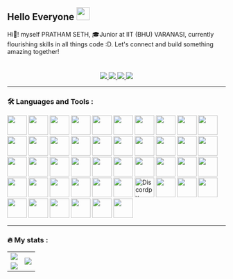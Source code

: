 <h2>
  Hello Everyone
  <img src="https://media.giphy.com/media/hvRJCLFzcasrR4ia7z/giphy.gif" width="30px"/>
</h2>
Hi👋! myself PRATHAM SETH, 🎓Junior at IIT (BHU) VARANASI, currently flourishing skills in all things code :D.
Let's connect and build something amazing together!
<br>
<h1></h1>
<div id="header" align="center">
  <div id="badges">
  <a href="https://www.linkedin.com/in/pratham-seth-bb9bb5285/" target="_blank">
    <img src="https://img.shields.io/badge/LinkedIn-0077B5?style=for-the-badge&logo=linkedin&logoColor=white" target="_blank" />
  </a>
  <a href="mailto:sethpratham67@gmail.com">
    <img src="https://img.shields.io/badge/Gmail-c71610?style=for-the-badge&logo=gmail&logoColor=white" />
  </a>
  <a href="https://peerlist.io/prtm_sth" target="_blank" align="center">
    <img src="https://github-readme-badge.peerlist.io/api/prtm_sth?style=for-the-badge" target="_blank"/>    
  </a>
  <a href="https://discord.gg/XHqMqJ65" target="_blank">
   <img src="https://img.shields.io/badge/Discord-7289da?style=for-the-badge&logo=discord&logoColor=white" target="_blank" />
  </a>
  </div>
  <img src="https://komarev.com/ghpvc/?username=prathamseth&style=flat-square&color=blue" alt="" align="center"/>
</div>

---

### :hammer_and_wrench: Languages and Tools :

<div>  
<img src="https://devicon-website.vercel.app/api/c/original.svg" height="45px" width="45px"/>
<img src="https://devicon-website.vercel.app/api/cplusplus/original.svg" height="45px" width="45px"/>
<img src="https://cdn.jsdelivr.net/gh/devicons/devicon@latest/icons/python/python-original.svg" height="45px" width="45px"/>
<img src="https://cdn.jsdelivr.net/gh/devicons/devicon@latest/icons/html5/html5-plain.svg" height="45px" width="45px"/>
<img src="https://cdn.jsdelivr.net/gh/devicons/devicon@latest/icons/css3/css3-plain.svg" height="45px" width="45px"/>
<img src="https://cdn.jsdelivr.net/gh/devicons/devicon@latest/icons/javascript/javascript-plain.svg" height="45px" width="45px"/>
<img src="https://cdn.jsdelivr.net/gh/devicons/devicon@latest/icons/typescript/typescript-plain.svg" height="45px" width="45px"/>
<img src="https://cdn.jsdelivr.net/gh/devicons/devicon@latest/icons/react/react-original.svg" height="45px" width="45px"/>
<img src="https://cdn.jsdelivr.net/gh/devicons/devicon@latest/icons/tailwindcss/tailwindcss-original.svg" height="45px" width="45px"/>
<img src="https://cdn.jsdelivr.net/gh/devicons/devicon@latest/icons/materialui/materialui-original.svg" height="45px" width="45px"/>     
<img src="https://devicon-website.vercel.app/api/threejs/original.svg?color=%23FFFFFF" height="45px" width="45px"/>
<img src="https://cdn.jsdelivr.net/gh/devicons/devicon@latest/icons/reactrouter/reactrouter-original.svg" height="45px" width="45px"/>
<img src="https://cdn.jsdelivr.net/gh/devicons/devicon@latest/icons/redux/redux-original.svg" height="45px" width="45px"/>
<img src="https://cdn.jsdelivr.net/gh/devicons/devicon@latest/icons/figma/figma-original.svg" height="45px" width="45px"/>
<img src="https://cdn.jsdelivr.net/gh/devicons/devicon@latest/icons/canva/canva-original.svg" height="45px" width="45px"/>
<img src="https://cdn.jsdelivr.net/gh/devicons/devicon@latest/icons/bootstrap/bootstrap-original.svg" height="45px" width="45px"/>
<img src="https://cdn.jsdelivr.net/gh/devicons/devicon@latest/icons/arduino/arduino-original-wordmark.svg" height="45px" width="45px"/>
<img src="https://cdn.jsdelivr.net/gh/devicons/devicon@latest/icons/raspberrypi/raspberrypi-original.svg" height="45px" width="45px"/>
<img src="https://cdn.jsdelivr.net/gh/devicons/devicon@latest/icons/astro/astro-original.svg" height="45px" width="45px"/>
<img src="https://cdn.jsdelivr.net/gh/devicons/devicon@latest/icons/appwrite/appwrite-original.svg" height="45px" width="45px" />
<img src="https://cdn.jsdelivr.net/gh/devicons/devicon@latest/icons/bun/bun-original.svg" height="45px" width="45px"/>
<img src="https://cdn.jsdelivr.net/gh/devicons/devicon@latest/icons/nodejs/nodejs-plain-wordmark.svg" height="45px" width="45px"/>
<img src="https://devicon-website.vercel.app/api/express/original.svg?color=%23CBCBCB" height="45px" width="45px"/>
<img src="https://cdn.jsdelivr.net/gh/devicons/devicon@latest/icons/postgresql/postgresql-original.svg" height="45px" width="45px"/>
<img src="https://cdn.jsdelivr.net/gh/devicons/devicon@latest/icons/redis/redis-original.svg" height="45px" width="45px"/>
<img src="https://cdn.jsdelivr.net/gh/devicons/devicon@latest/icons/mongodb/mongodb-original.svg" height="45px" width="45px"/>
<img src="https://cdn.jsdelivr.net/gh/devicons/devicon@latest/icons/mongoose/mongoose-original.svg" height="45px" width="45px"/>
<img src="https://cdn.jsdelivr.net/gh/devicons/devicon@latest/icons/go/go-original.svg" height="45px" width="45px"/>
<img src="https://cdn.jsdelivr.net/gh/devicons/devicon@latest/icons/docker/docker-original.svg" height="45px" width="45px"/>
<img src="https://cdn.jsdelivr.net/gh/devicons/devicon@latest/icons/harbor/harbor-original.svg" height="45px" width="45px"/>
<img src="https://cdn.jsdelivr.net/gh/devicons/devicon@latest/icons/kubernetes/kubernetes-original.svg" height="45px" width="45px"/>
<img src="https://cdn.jsdelivr.net/gh/devicons/devicon@latest/icons/yaml/yaml-original.svg" height="45px" width="45px"/>
<img src="https://cdn.jsdelivr.net/gh/devicons/devicon@latest/icons/vitejs/vitejs-original.svg" height="45px" width="45px"/>  
<img src="https://cdn.jsdelivr.net/gh/devicons/devicon@latest/icons/git/git-original.svg" height="45px" width="45px"/>
<img src="https://devicon-website.vercel.app/api/selenium/original.svg?color=%2365BD4F" height="45px" width="45px"/>
<img src="https://cdn.jsdelivr.net/gh/devicons/devicon@latest/icons/nextjs/nextjs-original.svg" height="45px" width="45px"/>
<img src="https://cdn3.emoji.gg/emojis/9355-discordpy.png" width="45px" height="45px" alt="Discordpy">
<img src="https://devicon-website.vercel.app/api/discordjs/plain.svg" height="45px" width="45px"/>
<img src="https://cdn.jsdelivr.net/gh/devicons/devicon@latest/icons/nodemon/nodemon-plain.svg" height="45px" width="45px"/>  
<img src="https://cdn.jsdelivr.net/gh/devicons/devicon@latest/icons/npm/npm-original-wordmark.svg" height="45px" width="45px"/>
<img src="https://cdn.jsdelivr.net/gh/devicons/devicon@latest/icons/linux/linux-original.svg" height="45px" width="45px"/>
<img src="https://cdn.jsdelivr.net/gh/devicons/devicon@latest/icons/postman/postman-plain.svg" height="45px" width="45px"/>
<img src="https://cdn.jsdelivr.net/gh/devicons/devicon@latest/icons/firebase/firebase-plain.svg" height="45px" width="45px"/>
<img src="https://cdn.jsdelivr.net/gh/devicons/devicon@latest/icons/bash/bash-original.svg" height="45px" width="45px"/>
<img src="https://cdn.jsdelivr.net/gh/devicons/devicon@latest/icons/vscode/vscode-original.svg" height="45px" width="45px"/>
<img src="https://cdn.jsdelivr.net/gh/devicons/devicon@latest/icons/ubuntu/ubuntu-original.svg" height="45px" width="45px"/>
</div>

---

### 🔥 My stats :

<div align="center">

  <table>
    <tr>
      <td>
        <img src="https://github-readme-stats.vercel.app/api?username=PrathamX595&count_private=true&show=prs_merged_percentage&show_icons=true&hide=stars&theme=github_dark&hide_border=true&rank_icon=github"/>
      </td>
      <td rowspan="2">
        <img src="https://github-readme-stats.vercel.app/api/top-langs/?username=PrathamX595&count_private=true&layout=donut&theme=github_dark&hide_border=true&langs_count=11"/>
      </td>
    </tr>
    <tr>
      <td>
        <img src="https://github-readme-streak-stats.herokuapp.com/?user=PrathamX595&count_private=true&theme=github_dark&hide_border=true"/>
      </td>
    </tr>
  </table>

</div>
